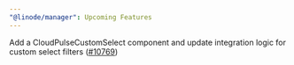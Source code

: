 ```yaml
---
"@linode/manager": Upcoming Features
---
```


Add a CloudPulseCustomSelect component and update integration logic for custom select filters ([#10769](https://github.com/linode/manager/pull/10769))
